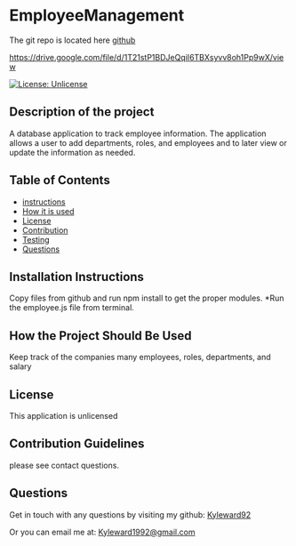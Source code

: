 # EmployeeManagement

The git repo is located here [github](https://github.com/kyleward92/EmployeeManagement.git)

https://drive.google.com/file/d/1T21stP1BDJeQqiI6TBXsyvv8oh1Pp9wX/view


[![License: Unlicense](https://img.shields.io/badge/license-Unlicense-blue.svg)](http://unlicense.org/)
## Description of the project
A database application to track employee information. The application allows a user to add departments, roles, and employees and to later view or update the information as needed.
    
## Table of Contents
- [instructions](#-Installation-Instructions)
- [How it is used](#-How-the-Project-Should-Be-Used)
- [License](#-License)
- [Contribution](#-Contribution-Guidelines)
- [Testing](#-Test-Instructions)
- [Questions](#-Questions)
    
## Installation Instructions
Copy files from github and run npm install to get the proper modules. *Run the employee.js file from terminal.
    
## How the Project Should Be Used
Keep track of the companies many employees, roles, departments, and salary
    
## License 
This application is unlicensed
    
## Contribution Guidelines
please see contact questions.
    
<!-- ## Test Instructions
Download and run node index.js -->
    
## Questions
Get in touch with any questions by visiting my github:
[Kyleward92](https://github.com/Kyleward92/) 
  
Or you can email me at:
[Kyleward1992@gmail.com](mailto:Kyleward1992@gmail.com)